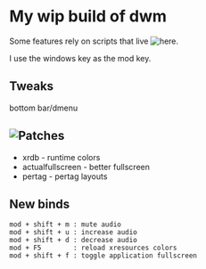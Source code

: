 # My wip build of dwm

Some features rely on scripts that live ![here](https://github.com/Softsun2/dotfiles-NixOS/tree/main/bin).

I use the windows key as the mod key.


## Tweaks

bottom bar/dmenu


## ![Patches](patches)

* xrdb - runtime colors
* actualfullscreen - better fullscreen
* pertag - pertag layouts

## New binds

```
mod + shift + m : mute audio
mod + shift + u : increase audio
mod + shift + d : decrease audio
mod + F5        : reload xresources colors
mod + shift + f : toggle application fullscreen
```